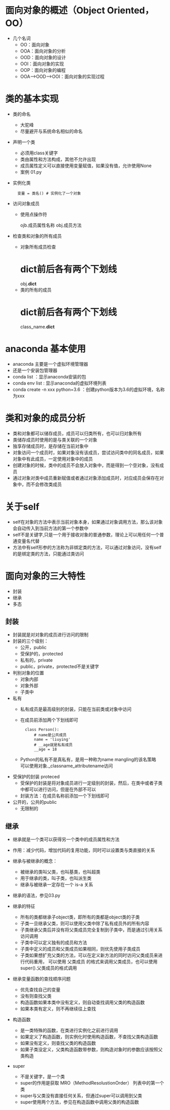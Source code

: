 # 面向对象的概述（Object Oriented，OO）
- 几个名词
    - OO：面向对象
    - OOA：面向对象的分析
    - OOD：面向对象的设计
    - OOI：面向对象的实现
    - OOP：面向对象的编程
    - OOA-->OOD-->OOI：面向对象的实现过程
    
    
# 类的基本实现
- 类的命名
    - 大驼峰
    - 尽量避开与系统命名相似的命名
- 声明一个类
    - 必须用class关键字
    - 类由属性和方法构成，其他不允许出现
    - 成员属性定义可以直接使用变量赋值，如果没有值，允许使用None
    - 案例 01.py
- 实例化类
        
        变量 = 类名() # 实例化了一个对象
- 访问对象成员
    - 使用点操作符
    
        ojb.成员属性名称
        obj.成员方法
- 检查类和对象的所有成员
    - 对象所有成员检查
        # dict前后各有两个下划线
        obj.__dict__        
    - 类的所有的成员
        # dict前后各有两个下划线
        class_name.__dict__           
     
    
    
# anaconda 基本使用
- anaconda 主要是一个虚拟环境管理器
- 还是一个安装包管理器
- conda list ：显示anaconda安装的包
- conda env list : 显示anaconda的虚拟环境列表
- conda create -n xxx python=3.6  ：创建python版本为3.6的虚拟环境，名称为xxx

# 类和对象的成员分析
- 类和对象都可以储存成员，成员可以归类所有，也可以归对象所有
- 类储存成员时使用的是与类关联的一个对象
- 独享存储成员时，是存储在当前对象中
- 对象访问一个成员时，如果对象没有该成员，尝试访问类中的同名成员，如果对象中有此成员，一定使用对象中的成员
- 创建对象的时候，类中的成员不会放入对象中，而是得到一个空对象，没有成员
- 通过对象对类中成员重新赋值或者通过对象添加成员时，对应成员会保存在对象中，而不会修改类成员

# 关于self
- self在对象的方法中表示当前对象本身，如果通过对象调用方法，那么该对象会自动传入到当前方法的第一个参数中
- self不是关键字,只是一个用于接收对象的普通参数，理论上可以用任何一个普通变量名代替
- 方法中有self形参的方法称为非绑定类的方法，可以通过对象访问，没有self的是绑定类的方法，只能通过类访问

# 面向对象的三大特性
- 封装
- 继承
- 多态

## 封装
- 封装就是对对象的成员进行访问的限制
- 封装的三个级别：
    - 公开，public
    - 受保护的，protected
    - 私有的，private
    - public，private，protected不是关键字
- 判别对象的位置
    - 对象内部
    - 对象外部
    - 子类中
- 私有
    - 私有成员是最高级别的封装，只能在当前类或对象中访问
    - 在成员前添加两个下划线即可
        
            class Person():
                # name是公共成员
                name = 'liuying' 
                # __age就是私有成员   
                __age = 18
                
    - Python的私有不是真私有，是用一种称为name mangling的该名策略  
    可以使用对象._classname_attributename访问    
- 受保护的封装 proteced
    - 受保护的封装是将对象成员进行一定级别的封装，然后，在类中或者子类中都可以进行访问，但是在外部不可以
    - 封装方法：在成员名称前添加一个下划线即可
- 公开的，公共的public
    - 无限制的 

## 继承
- 继承就是一个类可以获得另一个类中的成员属性和方法  
- 作用：减少代码，增加代码的复用功能，同时可以设置类与类直接的关系
- 继承与被继承的概念：
    - 被继承的类叫父类，也叫基类，也叫超类
    - 用于继承的类，叫子类，也叫派生类
    - 继承与被继承一定存在一个 is-a 关系
- 继承的语法，参见03.py
- 继承的特征
    - 所有的类都继承子object类，即所有的类都是object类的子类
    - 子类一旦继承父类，则可以使用父类中除了私有成员外的所有内容
    - 子类继承父类后并没有将父类成员完全复制到子类中，而是通过引用关系访问调用
    - 子类中可以定义独有的成员和方法
    - 子类中定义的成员和父类成员如果相同，则优先使用子类成员
    - 子类如果想扩充父类的方法，可以在定义新方法的同时访问父类成员来进行代码重用，
    可以使用 父类成员 的格式来调用父类成员，也可以使用super().父类成员的格式调用
     
- 继承变量函数的查找顺序问题
    - 优先查找自己的变量
    - 没有则查找父类
    - 构造函数如果本类中没有定义，则自动查找调用父类的构造函数
    - 如果本类有定义，则不再继续往上查找
- 构造函数
    - 是一类特殊的函数，在类进行实例化之前进行调用
    - 如果定义了构造函数，则实例化时使用构造函数，不查找父类构造函数
    - 如果没有定义，则查找父类的构造函数
    - 如果子类没定义，父类构造函数带参数，则构造对象时的参数应该按照父类构造 
- super
    - 不是关键字，是一个类
    - super的作用是获取 MRO（MethodResolustionOrder） 列表中的第一个类 
    - super与父类没有直接任何关系，但通过super可以调用到父类
    - super使用两个方法，参见在构造函数中调用父类的构造函数           
